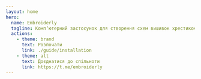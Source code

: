 ```yaml
---
layout: home
hero:
  name: Embroiderly
  tagline: Компʼютерний застосунок для створення схем вишивок хрестиком
  actions:
    - theme: brand
      text: Розпочати
      link: ./guide/installation
    - theme: alt
      text: Доєднатися до спільноти
      link: https://t.me/embroiderly
---
```

